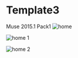 # Template3
Muse 2015.1 Pack1
![home](https://cloud.githubusercontent.com/assets/12902041/13539755/379f966a-e24a-11e5-8f15-03b2b852b28f.png)

![home 1](https://cloud.githubusercontent.com/assets/12902041/13539767/478023f6-e24a-11e5-8992-240140032d69.png)

![home 2](https://cloud.githubusercontent.com/assets/12902041/13539781/69bdc5e0-e24a-11e5-879b-b1cf85c95b62.png)
